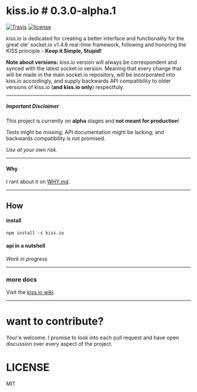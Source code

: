 # kiss.io # 0.3.0-alpha.1

[![Travis](https://img.shields.io/travis/amit3vr/kiss.io.svg)](https://travis-ci.org/amit3vr/kiss.io) [![license](https://img.shields.io/github/license/amit3vr/kiss.io.svg)](https://github.com/amit3vr/kiss.io/blob/master/LICENSE) 

kiss.io is dedicated for creating a better interface and functionality for the great ole' socket.io v1.4.6 real-time framework, following and honoring the KISS principle - **Keep it Simple, Stupid!**

**Note about versions:** kiss.io version will always be correspondent and synced with the latest socket.io version. Meaning that every change that will be made in the main socket.io repository, will be incorporated into kiss.io accordingly, and supply backwards API compatibility to older versions of kiss.io (**and kiss.io only**) respectfuly.

---

##### Important Disclaimer
This project is currently on **alpha** stages and **not meant for production**!

Tests might be missing; API documentation might be lacking; and backwards compatibility is not promised.

*Use at your own risk.*

---

#### Why

I rant about it on [WHY.md](https://github.com/amit3vr/kiss.io/blob/master/WHY.md).

---

## How

#### install
`npm install -s kiss.io`

#### api in a nutshell

*Work in progress*

---

### more docs
Visit the [kiss.io wiki](https://github.com/amit3vr/kiss.io/wiki).

---

# want to contribute?
Your'e welcome.
I promise to look into each pull request and have open discussion over every aspect of the project.

# LICENSE
MIT
